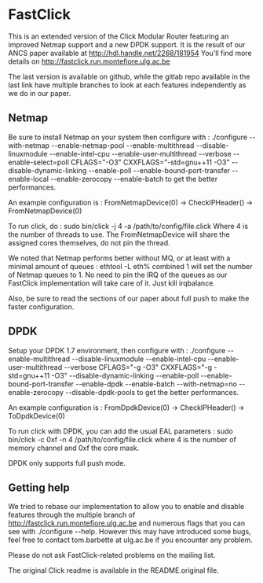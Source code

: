 FastClick
=========
This is an extended version of the Click Modular Router featuring an 
improved Netmap support and a new DPDK support. It is the result of
our ANCS paper available at http://hdl.handle.net/2268/181954
You'll find more details on http://fastclick.run.montefiore.ulg.ac.be

The last version is available on github, while the gitlab repo available
in the last link have multiple branches to look at each features 
independently as we do in our paper.

Netmap
------
Be sure to install Netmap on your system then configure with :
./configure --with-netmap --enable-netmap-pool --enable-multithread --disable-linuxmodule --enable-intel-cpu --enable-user-multithread --verbose --enable-select=poll CFLAGS="-O3" CXXFLAGS="-std=gnu++11 -O3"  --disable-dynamic-linking --enable-poll --enable-bound-port-transfer --enable-local --enable-zerocopy --enable-batch
to get the better performances.

An example configuration is :
FromNetmapDevice(0) -> CheckIPHeader() -> FromNetmapDevice(0)

To run click, do :
sudo bin/click -j 4 -a /path/to/config/file.click
Where 4 is the number of threads to use. The FromNetmapDevice will share the assigned cores themselves, do not pin the thread.

We noted that Netmap performs better without MQ, or at least with a minimal amount of queues :
ethtool -L eth% combined 1
will set the number of Netmap queues to 1. No need to pin the IRQ of the queues as our FastClick implementation will
take care of it. Just kill irqbalance.

Also, be sure to read the sections of our paper about full push to make the faster configuration.

DPDK
----
Setup your DPDK 1.7 environment, then configure with :
./configure --enable-multithread --disable-linuxmodule --enable-intel-cpu --enable-user-multithread --verbose CFLAGS="-g -O3" CXXFLAGS="-g -std=gnu++11 -O3" --disable-dynamic-linking --enable-poll --enable-bound-port-transfer --enable-dpdk --enable-batch --with-netmap=no --enable-zerocopy --disable-dpdk-pools
to get the better performances.

An example configuration is :
FromDpdkDevice(0) -> CheckIPHeader() -> ToDpdkDevice(0)

To run click with DPDK, you can add the usual EAL parameters :
sudo bin/click -c 0xf -n 4 /path/to/config/file.click
where 4 is the number of memory channel and 0xf the core mask.

DPDK only supports full push mode.

Getting help
------------
We tried to rebase our implementation to allow you to enable and disable features through
the multiple branch of http://fastclick.run.montefiore.ulg.ac.be and numerous flags that
you can see with ./configure --help. However this may have introduced some bugs, feel free
to contact tom.barbette at ulg.ac.be if you encounter any problem.

Please do not ask FastClick-related problems on the mailing list.

The original Click readme is available in the README.original file.
